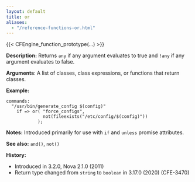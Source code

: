 ```yaml
---
layout: default
title: or
aliases:
  - "/reference-functions-or.html"
---
```


{{< CFEngine_function_prototype(...) >}}

**Description:** Returns `any` if any argument evaluates to true and `!any` if
any argument evaluates to false.

**Arguments**: A list of classes, class expressions, or functions that return
classes.

**Example:**

```cf3 {skip TODO}
commands:
  "/usr/bin/generate_config $(config)"
    if => or( "force_configs",
              not(fileexists("/etc/config/$(config)"))
            );
```

**Notes:** Introduced primarily for use with `if` and `unless` promise attributes.

**See also:** `and()`, `not()`

**History:**

- Introduced in 3.2.0, Nova 2.1.0 (2011)
- Return type changed from `string` to `boolean` in 3.17.0 (2020) (CFE-3470)
